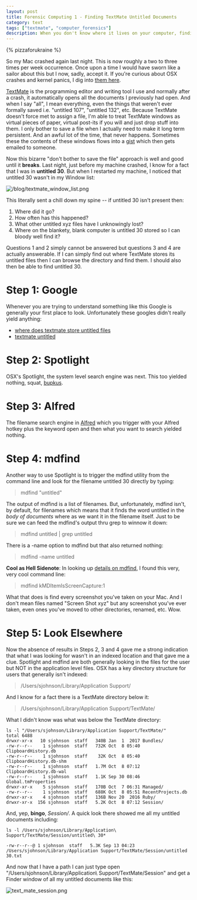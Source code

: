 ```yaml
---
layout: post
title: Forensic Computing 1 - Finding TextMate Untitled Documents
category: text
tags: ["textmate", "computer_forensics"]
description: When you don't know where it lives on your computer, finding it can be surprisingly hard.
---
```

{% pizzaforukraine  %}

So my Mac crashed again last night.  This is now roughly a two to three times per week occurrence.  Once upon a time I would have sworn like a sailor about this but I now, sadly, accept it.  If you're curious about OSX crashes and kernel panics, I dig into [them here](http://fuzzyblog.io/blog/osx/2017/10/08/forensic-computing-2-kernel-panics-and-kexts.html).

[TextMate](http://macromates.com/) is the programming editor and writing tool I use and normally after a crash, it automatically opens all the documents I previously had open.  And when I say "all", I mean everything, even the things that weren't ever formally saved i.e. "untitled 107", "untitled 132", etc.  Because TextMate doesn't force met to assign a file, I'm able to treat TextMate windows as virtual pieces of paper, virtual post-its if you will and just drop stuff into them.  I only bother to save a file when I actually need to make it long term persistent.  And an awful lot of the time, that never happens.  Sometimes these the contents of these windows flows into a [gist](https://gist.github.com/) which then gets emailed to someone.

Now this bizarre "don't bother to save the file" approach is well and good until it **breaks**.  Last night, just before my machine crashed, I know for a fact that I was in **untitled 30**.  But when I restarted my machine, I noticed that untitled 30 wasn't in my Window list:

![/blog/textmate_window_list.png](/blog/textmate_window_list.png)

This literally sent a chill down my spine -- if untitled 30 isn't present then:

1. Where did it go?
2. How often has this happened?
3. What other untitled xyz files have I unknowingly lost?
4. Where on the blankety, blank computer is untitled 30 stored so I can bloody well find it?

Questions 1 and 2 simply cannot be answered but questions 3 and 4 are actually answerable.  If I can simply find out where TextMate stores its untitled files then I can browse the directory and find them.  I should also then be able to find untitled 30.  

# Step 1: Google

Whenever you are trying to understand something like this Google is generally your first place to look.  Unfortunately these googles didn't really yield anything:

* [where does textmate store untitled files](https://www.google.com/search?tbs=li:1&q=where+does+textmate+store+untitled+files)
* [textmate untitled](https://www.google.com/search?tbs=li:1&q=where+does+textmate+store+untitled+files)

# Step 2: Spotlight

OSX's Spotlight, the system level search engine was next.  This too yielded nothing, squat, [bupkus](http://www.urbandictionary.com/define.php?term=bupkus).   

# Step 3: Alfred

The filename search engine in [Alfred](https://www.alfredapp.com/) which you trigger with your Alfred hotkey plus the keyword open and then what you want to search yielded nothing.

# Step 4: mdfind

Another way to use Spotlight is to trigger the mdfind utility from the command line and look for the filename untitled 30 directly by typing:

> mdfind "untitled"

The output of mdfind is a list of filenames.  But, unfortunately, mdfind isn't, by default, for filenames which means that it finds the word untitled in the *body of documents* where as we want it in the filename itself. Just to be sure we can feed the mdfind's output thru grep to winnow it down:

> mdfind untitled | grep untitled

There is a -name option to mdfind but that also returned nothing:

> mdfind -name untitled

**Cool as Hell Sidenote**: In looking up [details on mdfind](http://osxdaily.com/2017/08/24/find-all-screenshots-mac/), I found this very, very cool command line:

> mdfind kMDItemIsScreenCapture:1

What that does is find every screenshot you've taken on your Mac.  And I don't mean files named "Screen Shot xyz" but any screenshot you've ever taken, even ones you've moved to other directories, renamed, etc.  Wow.

# Step 5: Look Elsewhere

Now the absence of results in Steps 2, 3 and 4 gave me a strong indication that what I was looking for wasn't in an indexed location and that gave me a clue.  Spotlight  and mdfind are both generally looking in the files for the user but NOT in the application level files.  OSX has a key directory structure for users that generally isn't indexed: 

> /Users/sjohnson/Library/Application Support/

And I know for a fact there is a TextMate directory below it:

> /Users/sjohnson/Library/Application Support/TextMate/

What I didn't know was what was below the TextMate directory:

    ls -l "/Users/sjohnson/Library/Application Support/TextMate/"
    total 6488
    drwxr-xr-x   10 sjohnson  staff   340B Jan  1  2017 Bundles/
    -rw-r--r--    1 sjohnson  staff   732K Oct  8 05:40 ClipboardHistory.db
    -rw-r--r--    1 sjohnson  staff    32K Oct  8 05:40 ClipboardHistory.db-shm
    -rw-r--r--    1 sjohnson  staff   1.7M Oct  8 07:12 ClipboardHistory.db-wal
    -rw-r--r--    1 sjohnson  staff   1.1K Sep 30 08:46 Global.tmProperties
    drwxr-xr-x    5 sjohnson  staff   170B Oct  7 06:31 Managed/
    -rw-r--r--    1 sjohnson  staff   688K Oct  8 05:51 RecentProjects.db
    drwxr-xr-x    4 sjohnson  staff   136B Nov 20  2016 Ruby/
    drwxr-xr-x  156 sjohnson  staff   5.2K Oct  8 07:12 Session/
    
And, yep, **bingo**, *Session/*.  A quick look there showed me all my untitled documents including: 

    ls -l /Users/sjohnson/Library/Application\ Support/TextMate/Session/untitled\ 30*
    
    -rw-r--r--@ 1 sjohnson  staff   5.3K Sep 13 04:23 /Users/sjohnson/Library/Application Support/TextMate/Session/untitled 30.txt
    
And now that I have a path I can just type open "/Users/sjohnson/Library/Application\ Support/TextMate/Session" and get a Finder window of all my untitled documents like this:

![text_mate_session.png](/blog/assets/text_mate_session.png)